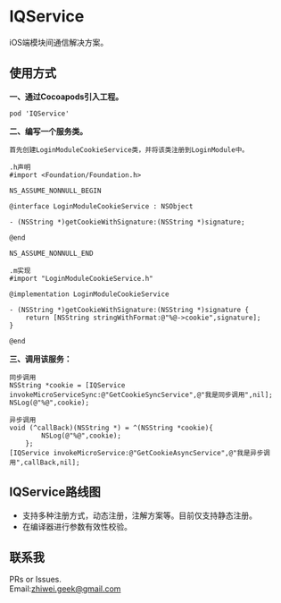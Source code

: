 # IQService
iOS端模块间通信解决方案。

## 使用方式  
**一、通过Cocoapods引入工程。**  

```
pod 'IQService'
```

**二、编写一个服务类。**

```
首先创建LoginModuleCookieService类，并将该类注册到LoginModule中。

```
```
.h声明
#import <Foundation/Foundation.h>

NS_ASSUME_NONNULL_BEGIN

@interface LoginModuleCookieService : NSObject

- (NSString *)getCookieWithSignature:(NSString *)signature;

@end

NS_ASSUME_NONNULL_END
```

```
.m实现
#import "LoginModuleCookieService.h"

@implementation LoginModuleCookieService

- (NSString *)getCookieWithSignature:(NSString *)signature {
    return [NSString stringWithFormat:@"%@->cookie",signature];
}

@end
```

**三、调用该服务：** 

```
同步调用
NSString *cookie = [IQService invokeMicroServiceSync:@"GetCookieSyncService",@"我是同步调用",nil];
NSLog(@"%@",cookie);
```

```
异步调用
void (^callBack)(NSString *) = ^(NSString *cookie){
        NSLog(@"%@",cookie);
    };
[IQService invokeMicroService:@"GetCookieAsyncService",@"我是异步调用",callBack,nil];
```

## IQService路线图

* 支持多种注册方式，动态注册，注解方案等。目前仅支持静态注册。
* 在编译器进行参数有效性校验。

## 联系我
PRs or Issues.  
Email:[zhiwei.geek@gmail.com](mailto:zhiwei.geek@gmail.com)

